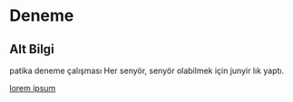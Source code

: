 # Deneme

## Alt Bilgi
patika deneme çalışması
Her senyör, senyör olabilmek için junyir lık yaptı.

[lorem ipsum](http://google.com)